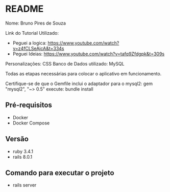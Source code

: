 # README

Nome: Bruno Pires de Souza
 
Link do Tutorial Utilizado: 
 * Peguei a logica: https://www.youtube.com/watch?v=z4fCLSeAjcA&t=334s
 * Peguei Ideias: https://www.youtube.com/watch?v=tafq9Zfdgpk&t=309s

Personalizações: CSS
Banco de Dados utilizado: MySQL

Todas as etapas necessárias para colocar o aplicativo em funcionamento.

Certifique-se de que o Gemfile inclui o adaptador para o mysql2:
gem "mysql2", "~> 0.5"
execute: bundle install

## Pré-requisitos
* Docker
* Docker Compose

## Versão
* ruby 3.4.1
* rails 8.0.1 

## Comando para executar o projeto
* rails server
